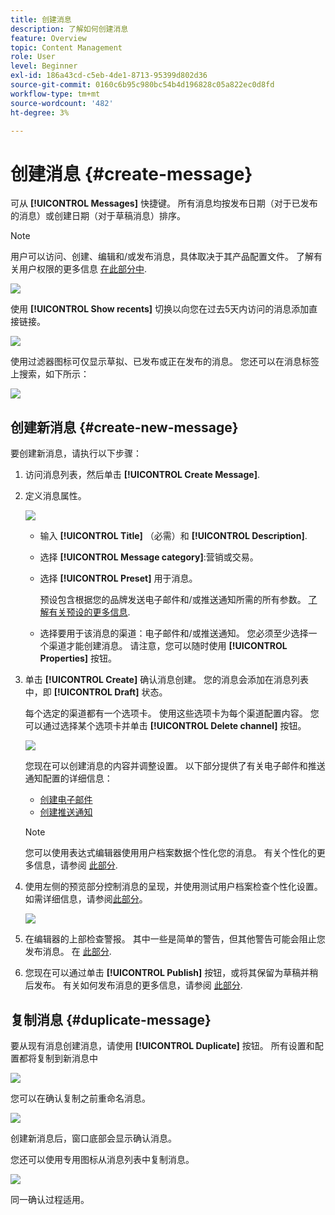 ```yaml
---
title: 创建消息
description: 了解如何创建消息
feature: Overview
topic: Content Management
role: User
level: Beginner
exl-id: 186a43cd-c5eb-4de1-8713-95399d802d36
source-git-commit: 0160c6b95c980bc54b4d196828c05a822ec0d8fd
workflow-type: tm+mt
source-wordcount: '482'
ht-degree: 3%

---
```


# 创建消息 {#create-message}

可从 **[!UICONTROL Messages]** 快捷键。 所有消息均按发布日期（对于已发布的消息）或创建日期（对于草稿消息）排序。

>[!NOTE]
>
>用户可以访问、创建、编辑和/或发布消息，具体取决于其产品配置文件。 了解有关用户权限的更多信息 [在此部分中](../administration/permissions.md).

![](assets/messages-list.png)

使用 **[!UICONTROL Show recents]** 切换以向您在过去5天内访问的消息添加直接链接。

![](assets/show-recent-messages.png)

使用过滤器图标可仅显示草拟、已发布或正在发布的消息。 您还可以在消息标签上搜索，如下所示：

![](assets/filter-messages.png)

## 创建新消息 {#create-new-message}

要创建新消息，请执行以下步骤：

1. 访问消息列表，然后单击 **[!UICONTROL Create Message]**.

1. 定义消息属性。

   ![](assets/create-message-properties.png)

   * 输入 **[!UICONTROL Title]** （必需）和 **[!UICONTROL Description]**.

   * 选择 **[!UICONTROL Message category]**:营销或交易。

   * 选择 **[!UICONTROL Preset]** 用于消息。

      预设包含根据您的品牌发送电子邮件和/或推送通知所需的所有参数。 [了解有关预设的更多信息](../configuration/message-presets.md).

   * 选择要用于该消息的渠道：电子邮件和/或推送通知。 您必须至少选择一个渠道才能创建消息。
   请注意，您可以随时使用 **[!UICONTROL Properties]** 按钮。

1. 单击 **[!UICONTROL Create]** 确认消息创建。 您的消息会添加在消息列表中，即 **[!UICONTROL Draft]** 状态。

   每个选定的渠道都有一个选项卡。 使用这些选项卡为每个渠道配置内容。 您可以通过选择某个选项卡并单击 **[!UICONTROL Delete channel]** 按钮。

   ![](assets/create-messages-content.png)

   您现在可以创建消息的内容并调整设置。 以下部分提供了有关电子邮件和推送通知配置的详细信息：

   * [创建电子邮件](create-email.md)
   * [创建推送通知](create-push.md)

   >[!NOTE]
   >   
   >您可以使用表达式编辑器使用用户档案数据个性化您的消息。 有关个性化的更多信息，请参阅 [此部分](../personalization/personalize.md).

1. 使用左侧的预览部分控制消息的呈现，并使用测试用户档案检查个性化设置。 如需详细信息，请参阅[此部分](preview.md)。

   ![](assets/messages-simple-preview.png)

1. 在编辑器的上部检查警报。  其中一些是简单的警告，但其他警告可能会阻止您发布消息。 在 [此部分](alerts.md).

1. 您现在可以通过单击 **[!UICONTROL Publish]** 按钮，或将其保留为草稿并稍后发布。 有关如何发布消息的更多信息，请参阅 [此部分](publish-manage-message.md).

## 复制消息 {#duplicate-message}

要从现有消息创建消息，请使用 **[!UICONTROL Duplicate]** 按钮。 所有设置和配置都将复制到新消息中

![](assets/message-duplicate.png)

您可以在确认复制之前重命名消息。

![](assets/message-duplicate-confirm.png)

创建新消息后，窗口底部会显示确认消息。

您还可以使用专用图标从消息列表中复制消息。

![](assets/message-duplicate-from-list.png)

同一确认过程适用。
